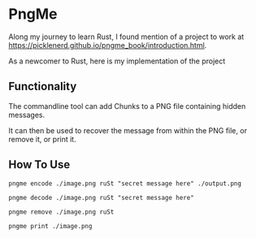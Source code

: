 ﻿# PngMe
Along my journey to learn Rust, I found mention of a project to work at https://picklenerd.github.io/pngme_book/introduction.html.

As a newcomer to Rust, here is my implementation of the project

## Functionality

The commandline tool can add Chunks to a PNG file containing hidden messages.

It can then be used to recover the message from within the PNG file, or remove it, or print it.

## How To Use
``` pngme encode ./image.png ruSt "secret message here" ./output.png ```

``` pngme decode ./image.png ruSt "secret message here" ```

``` pngme remove ./image.png ruSt ```

``` pngme print ./image.png ```
